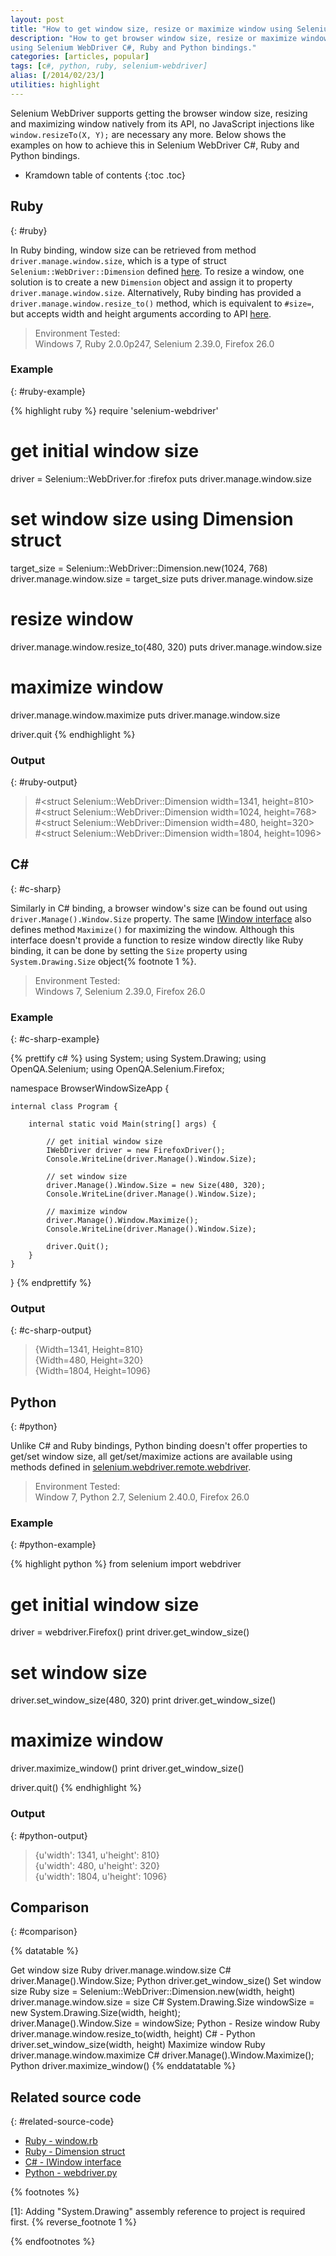 ```yaml
---
layout: post
title: "How to get window size, resize or maximize window using Selenium WebDriver"
description: "How to get browser window size, resize or maximize window
using Selenium WebDriver C#, Ruby and Python bindings."
categories: [articles, popular]
tags: [c#, python, ruby, selenium-webdriver]
alias: [/2014/02/23/]
utilities: highlight
---
```

Selenium WebDriver supports getting the browser window size,
resizing and maximizing window natively from its API,
no JavaScript injections like `window.resizeTo(X, Y);` are necessary any more.
Below shows the examples on how to achieve this in Selenium WebDriver C#, Ruby and Python bindings.

* Kramdown table of contents
{:toc .toc}

## Ruby
{: #ruby}

In Ruby binding, window size can be retrieved from method `driver.manage.window.size`,
which is a type of struct `Selenium::WebDriver::Dimension` defined [here][Ruby Dimension Class].
To resize a window, one solution is to create a new `Dimension` object
and assign it to property `driver.manage.window.size`.
Alternatively, Ruby binding has provided a `driver.manage.window.resize_to()` method,
which is equivalent to `#size=`, but accepts width and height arguments according to API [here][Ruby resize_to()].

> Environment Tested:<br/>
> Windows 7, Ruby 2.0.0p247, Selenium 2.39.0, Firefox 26.0

### Example
{: #ruby-example}

{% highlight ruby %}
require 'selenium-webdriver'

# get initial window size
driver = Selenium::WebDriver.for :firefox
puts driver.manage.window.size

# set window size using Dimension struct
target_size = Selenium::WebDriver::Dimension.new(1024, 768)
driver.manage.window.size = target_size
puts driver.manage.window.size

# resize window
driver.manage.window.resize_to(480, 320)
puts driver.manage.window.size

# maximize window
driver.manage.window.maximize
puts driver.manage.window.size

driver.quit
{% endhighlight %}

### Output
{: #ruby-output}

>&#35;&lt;struct Selenium::WebDriver::Dimension width=1341, height=810&gt;<br />
>&#35;&lt;struct Selenium::WebDriver::Dimension width=1024, height=768&gt;<br />
>&#35;&lt;struct Selenium::WebDriver::Dimension width=480, height=320&gt;<br />
>&#35;&lt;struct Selenium::WebDriver::Dimension width=1804, height=1096&gt;

## C&#35;
{: #c-sharp}

Similarly in C# binding, a browser window's size can be found out using `driver.Manage().Window.Size` property.
The same [IWindow interface][IWindow interface] also defines method `Maximize()` for maximizing the window.
Although this interface doesn't provide a function to resize window directly like Ruby binding,
it can be done by setting the `Size` property using `System.Drawing.Size` object{% footnote 1 %}.

> Environment Tested:<br />
> Windows 7, Selenium 2.39.0, Firefox 26.0

### Example
{: #c-sharp-example}

{% prettify c# %}
using System;
using System.Drawing;
using OpenQA.Selenium;
using OpenQA.Selenium.Firefox;

namespace BrowserWindowSizeApp {

    internal class Program {

        internal static void Main(string[] args) {

            // get initial window size
            IWebDriver driver = new FirefoxDriver();
            Console.WriteLine(driver.Manage().Window.Size);

            // set window size
            driver.Manage().Window.Size = new Size(480, 320);
            Console.WriteLine(driver.Manage().Window.Size);

            // maximize window
            driver.Manage().Window.Maximize();
            Console.WriteLine(driver.Manage().Window.Size);

            driver.Quit();
        }
    }
}
{% endprettify %}

### Output
{: #c-sharp-output}

>{Width=1341, Height=810}<br />
>{Width=480, Height=320}<br />
>{Width=1804, Height=1096}

## Python
{: #python}

Unlike C# and Ruby bindings, Python binding doesn't offer properties to get/set window size,
all get/set/maximize actions are available using methods defined in [selenium.webdriver.remote.webdriver][Python driver class].

> Environment Tested:<br/>
> Window 7, Python 2.7, Selenium 2.40.0, Firefox 26.0

### Example
{: #python-example}

{% highlight python %}
from selenium import webdriver

# get initial window size
driver = webdriver.Firefox()
print driver.get_window_size()

# set window size
driver.set_window_size(480, 320)
print driver.get_window_size()

# maximize window
driver.maximize_window()
print driver.get_window_size()

driver.quit()
{% endhighlight %}

### Output
{: #python-output}

>{u'width': 1341, u'height': 810}<br />
>{u'width': 480, u'height': 320}<br />
>{u'width': 1804, u'height': 1096}

## Comparison
{: #comparison}

{% datatable %}
<tr><th colspan="2">Get window size</th></tr>
<tr>
	<td>Ruby</td>
	<td>driver.manage.window.size</td>
</tr>
<tr>
	<td>C#</td>
	<td>driver.Manage().Window.Size;</td>
</tr>
<tr>
	<td>Python</td>
	<td>driver.get_window_size()</td>
</tr>
<tr><th colspan="2">Set window size</th></tr>
<tr>
	<td>Ruby</td>
	<td>
		size = Selenium::WebDriver::Dimension.new(width, height)<br />
		driver.manage.window.size = size
	</td>
</tr>
<tr>
	<td>C#</td>
	<td>
		System.Drawing.Size windowSize = new System.Drawing.Size(width, height);<br />
		driver.Manage().Window.Size = windowSize;
	</td>
</tr>
<tr>
	<td>Python</td>
	<td>-</td>
</tr>
<tr><th colspan="2">Resize window</th></tr>
<tr>
	<td>Ruby</td>
	<td>driver.manage.window.resize_to(width, height)</td>
</tr>
<tr>
	<td>C#</td>
	<td>-</td>
</tr>
<tr>
	<td>Python</td>
	<td>driver.set_window_size(width, height)</td>
</tr>
<tr><th colspan="2">Maximize window</th></tr>
<tr>
	<td>Ruby</td>
	<td>driver.manage.window.maximize</td>
</tr>
<tr>
	<td>C#</td>
	<td>driver.Manage().Window.Maximize();</td>
</tr>
<tr>
	<td>Python</td>
	<td>driver.maximize_window()</td>
</tr>
{% enddatatable %}

## Related source code
{: #related-source-code}

- [Ruby - window.rb](https://code.google.com/p/selenium/source/browse/rb/lib/selenium/webdriver/common/window.rb)
- [Ruby - Dimension struct](https://code.google.com/p/selenium/source/browse/rb/lib/selenium/webdriver.rb)
- [C# - IWindow interface][IWindow interface]
- [Python - webdriver.py](https://code.google.com/p/selenium/source/browse/py/selenium/webdriver/remote/webdriver.py)

{% footnotes %}
<p id="footnote-1">
[1]: Adding "System.Drawing" assembly reference to project is required first.
{% reverse_footnote 1 %}
</p>
{% endfootnotes %}

[Ruby Dimension Class]: http://selenium.googlecode.com/git/docs/api/rb/Selenium/WebDriver/Dimension.html
[Ruby resize_to()]: http://selenium.googlecode.com/git/docs/api/rb/Selenium/WebDriver/Window.html#resize_to-instance_method
[IWindow interface]: https://code.google.com/p/selenium/source/browse/dotnet/src/webdriver/IWindow.cs
[Python driver class]: http://selenium.googlecode.com/git/docs/api/py/webdriver_remote/selenium.webdriver.remote.webdriver.html